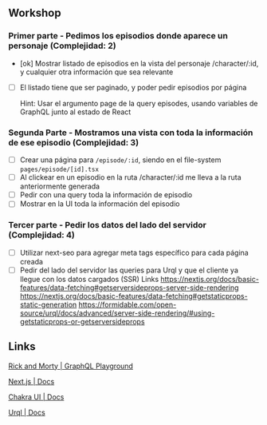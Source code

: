 ## Workshop

### Primer parte - Pedimos los episodios donde aparece un personaje (Complejidad: 2)

- [ok] Mostrar listado de episodios en la vista del personaje /character/:id, y cualquier otra información que sea relevante
- [ ] El listado tiene que ser paginado, y poder pedir episodios por página

  Hint: Usar el argumento page de la query episodes, usando variables de GraphQL junto al estado de React

### Segunda Parte - Mostramos una vista con toda la información de ese episodio (Complejidad: 3)

- [ ] Crear una página para `/episode/:id`, siendo en el file-system `pages/episode/[id].tsx`
- [ ] Al clickear en un episodio en la ruta /character/:id me lleva a la ruta anteriormente generada
- [ ] Pedir con una query toda la información de episodio
- [ ] Mostrar en la UI toda la información del episodio

### Tercer parte - Pedir los datos del lado del servidor (Complejidad: 4)

- [ ] Utilizar next-seo para agregar meta tags específico para cada página creada
- [ ] Pedir del lado del servidor las queries para Urql y que el cliente ya llegue con los datos cargados (SSR)
      Links
      https://nextjs.org/docs/basic-features/data-fetching#getserversideprops-server-side-rendering
      https://nextjs.org/docs/basic-features/data-fetching#getstaticprops-static-generation
      https://formidable.com/open-source/urql/docs/advanced/server-side-rendering/#using-getstaticprops-or-getserversideprops

## Links

[Rick and Morty | GraphQL Playground](https://rickandmortyapi.com/graphql)

[Next.js | Docs](https://nextjs.org/docs/getting-started)

[Chakra UI | Docs](https://chakra-ui.com/docs)

[Urql | Docs](https://formidable.com/open-source/urql/docs/basics/react-preact/)
